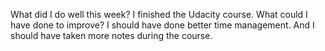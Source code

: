 What did I do well this week?
  I finished the Udacity course.
What could I have done to improve?
  I should have done better time management.
  And I should have taken more notes during the course.
